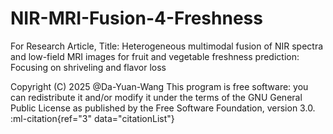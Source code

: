 # NIR-MRI-Fusion-4-Freshness
For Research Article, Title: Heterogeneous multimodal fusion of NIR spectra and low-field MRI images for fruit and vegetable freshness prediction: Focusing on shriveling and flavor loss

Copyright (C) 2025  @Da-Yuan-Wang 
This program is free software: you can redistribute it and/or modify it under the terms of the GNU General Public License as published by the Free Software Foundation, version 3.0. ‌:ml-citation{ref="3" data="citationList"}

